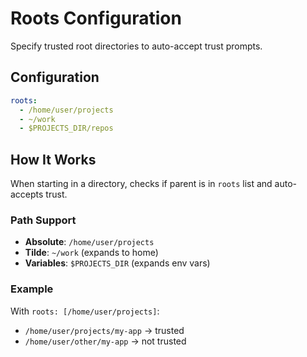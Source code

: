 # Roots Configuration

Specify trusted root directories to auto-accept trust prompts.

## Configuration

```yaml
roots:
  - /home/user/projects
  - ~/work
  - $PROJECTS_DIR/repos
```

## How It Works

When starting in a directory, checks if parent is in `roots` list and auto-accepts trust.

### Path Support

- **Absolute**: `/home/user/projects`
- **Tilde**: `~/work` (expands to home)
- **Variables**: `$PROJECTS_DIR` (expands env vars)

### Example

With `roots: [/home/user/projects]`:

- `/home/user/projects/my-app` → trusted
- `/home/user/other/my-app` → not trusted
